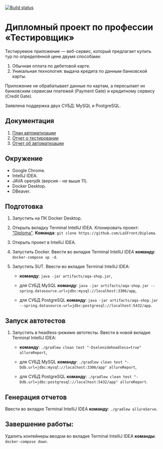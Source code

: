 [![Build status](https://ci.appveyor.com/api/projects/status/7iiht3tnp8vg05l0?svg=true)](https://ci.appveyor.com/project/LaSFront/testdip)





# Дипломный проект по профессии «Тестировщик»

Тестируемое приложение — веб-сервис, который предлагает купить тур по определённой цене двумя способами:
1. Обычная оплата по дебетовой карте.
2. Уникальная технология: выдача кредита по данным банковской карты.

Приложение не обрабатывает данные по картам, а пересылает их банковским сервисам платежей (Payment Gate) и кредитному сервису (Credit Gate).

Заявлена поддержка двух СУБД: MySQL и PostgreSQL.

## Документация

1. [План автоматизации](https://github.com/LaSFront/Diploma/blob/main/documentation/Plan.md)
2. [Отчет о тестировании](https://github.com/LaSFront/Diploma/blob/main/documentation/Report.md)
3. [Отчет об автоматизации](https://github.com/LaSFront/Diploma/blob/main/documentation/Summury.md)
## Окружение
- Google Chrome.
- IntelliJ IDEA.
- JAVA openjdk (версия - не выше 11).
- Docker Desktop.
- DBeaver.

## Подготовка
1. Запустить на ПК Docker Desktop.
2. Открыть вкладку Terminal IntelliJ IDEA. Клонировать проект: ["Diploma"](https://github.com/LaSFront/Diploma). __Команда__: `git clone https://github.com/LaSFront/Diploma`.
3. Открыть проект в IntelliJ IDEA.
4. Запустить Docker. Ввести во вкладке Terminal IntelliJ IDEA __команду__: `docker-compose up -d`.
5. Запустить SUT. Ввести во вкладке Terminal IntelliJ IDEA:
   
   - __команду__: `java -jar artifacts/aqa-shop.jar`,
   
   - для СУБД  MySQL __команду__: `java -jar artifacts/aqa-shop.jar --spring.datasource.url=jdbc:mysql://localhost:3306/app`,
   
   - для СУБД PostgreSQL __команду__: `java -jar artifacts/aqa-shop.jar --spring.datasource.url=jdbc:postgresql://localhost:5432/app`.
   
## Запуск автотестов

1. Запустить в headless-режиме автотесты. Ввести в новой вкладке Terminal IntelliJ IDEA:

   - __команду__: `./gradlew clean test "-Dselenideheadless=true" allureReport`,

   - для СУБД  MySQL __команду__: `./gradlew clean test "-Ddb.url=jdbc:mysql://localhost:3306/app" allureReport`,
     
   - для СУБД PostgreSQL __команду__: `./gradlew clean test "-Ddb.url=jdbc:postgresql://localhost:5432/app" allureReport`.

## Генерация отчетов

Ввести во вкладке Terminal IntelliJ IDEA __команду__: `./gradlew allureServe`.

## Завершение работы:

Удалить контейнеры вводом во вкладке Terminal IntelliJ IDEA __команды__: `docker-compose down`.



